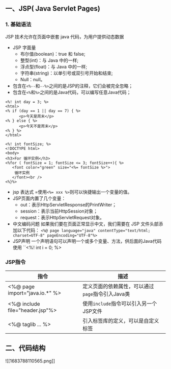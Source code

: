 ## 一、JSP( Java Servlet Pages)
### 1. 基础语法
JSP 技术允许在页面中嵌套 java 代码，为用户提供动态数据
- JSP 字面量
	-   布尔值(boolean)：true 和 false;
	-   整型(int)：与 Java 中的一样;
	-   浮点型(float)：与 Java 中的一样;
	-   字符串(string)：以单引号或双引号开始和结束;
	-   Null：null。
-   包含在`<%--`和`--%>`之间的是JSP的注释，它们会被完全忽略；
-   包含在`<%`和`%>`之间的是Java代码，可以编写任意Java代码；
```
<%! int day = 3; %>
<html>
<% if (day == 1 || day == 7) { %>
      <p>今天是周末</p>
<% } else { %>
      <p>今天不是周末</p>
<% } %>
</html>
```

```
<%! int fontSize; %> 
<!DOCTYPE html>
<body>
<h3>For 循环实例</h3>
<%for ( fontSize = 1; fontSize <= 3; fontSize++){ %>
   <font color="green" size="<%= fontSize %>">
    循环实例
   </font><br />
<%}%>
```
-   jsp 表达式 =使用`<%= xxx %>`则可以快捷输出一个变量的值。
- JSP页面内置了几个变量：
	-   out：表示HttpServletResponse的PrintWriter；
	-   session：表示当前HttpSession对象；
	-   request：表示HttpServletRequest对象。
-  中文编码问题
	如果我们要在页面正常显示中文，我们需要在 JSP 文件头部添加以下代码：
	`<%@ page language="java" contentType="text/html; charset=UTF-8" pageEncoding="UTF-8"%>`
- JSP声明  一个声明语句可以声明一个或多个变量、方法，供后面的Java代码使用
	``<%! int i = 0; %>

### JSP指令
|指令|描述|
|---|---|
|<%@ page import="java.io.*" %> |定义页面的依赖属性，可以通过`page`指令引入Java类|
|<%@ include file="header.jsp"%>|使用`include`指令可以引入另一个JSP文件|
|<%@ taglib ... %>|引入标签库的定义，可以是自定义标签|

## 二、代码结构
![[1683788110565.png]]